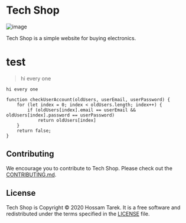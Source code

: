 # Tech Shop

![image](/img.png)

Tech Shop is a simple website for buying electronics.

# test

>hi every one

`hi every one`

```
function checkUserAccount(oldUsers, userEmail, userPassword) {
    for (let index = 0; index < oldUsers.length; index++) {
        if (oldUsers[index].email == userEmail && oldUsers[index].password == userPassword)
            return oldUsers[index]
    }
    return false;
}
```
## Contributing

We encourage you to contribute to Tech Shop. Please check out the [CONTRIBUTING.md](./CONTRIBUTING.md).

## License

Tech Shop is Copyright © 2020 Hossam Tarek. It is a free software and redistributed 
under the terms specified in the [LICENSE](./LICENSE.txt) file.
